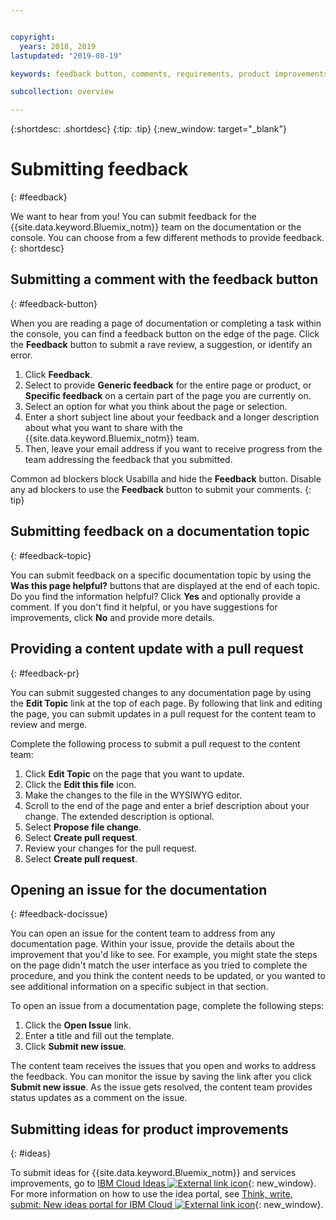 ```yaml
---


copyright:
  years: 2018, 2019
lastupdated: "2019-08-19"

keywords: feedback button, comments, requirements, product improvements, submit feedback, documentation, console, feedback

subcollection: overview

---
```


{:shortdesc: .shortdesc}
{:tip: .tip}
{:new_window: target="_blank"}

# Submitting feedback
{: #feedback}

We want to hear from you! You can submit feedback for the {{site.data.keyword.Bluemix_notm}} team on the documentation or the console. You can choose from a few different methods to provide feedback.
{: shortdesc}

## Submitting a comment with the feedback button
{: #feedback-button}

When you are reading a page of documentation or completing a task within the console, you can find a feedback button on the edge of the page. Click the **Feedback** button to submit a rave review, a suggestion, or identify an error.

1. Click **Feedback**.
2. Select to provide **Generic feedback** for the entire page or product, or **Specific feedback** on a certain part of the page you are currently on.
3. Select an option for what you think about the page or selection.
4. Enter a short subject line about your feedback and a longer description about what you want to share with the {{site.data.keyword.Bluemix_notm}} team.
5. Then, leave your email address if you want to receive progress from the team addressing the feedback that you submitted.

Common ad blockers block Usabilla and hide the **Feedback** button. Disable any ad blockers to use the **Feedback** button to submit your comments.
{: tip}

## Submitting feedback on a documentation topic
{: #feedback-topic}

You can submit feedback on a specific documentation topic by using the **Was this page helpful?** buttons that are displayed at the end of each topic. Do you find the information helpful? Click **Yes** and optionally provide a comment. If you don't find it helpful, or you have suggestions for improvements, click **No** and provide more details.  

## Providing a content update with a pull request
{: #feedback-pr}

You can submit suggested changes to any documentation page by using the **Edit Topic** link at the top of each page. By following that link and editing the page, you can submit updates in a pull request for the content team to review and merge. 

Complete the following process to submit a pull request to the content team:

1. Click **Edit Topic** on the page that you want to update.
2. Click the **Edit this file** icon.
3. Make the changes to the file in the WYSIWYG editor.
4. Scroll to the end of the page and enter a brief description about your change. The extended description is optional.
5. Select **Propose file change**.
6. Select **Create pull request**.
7. Review your changes for the pull request.
8. Select **Create pull request**. 

## Opening an issue for the documentation
{: #feedback-docissue}

You can open an issue for the content team to address from any documentation page. Within your issue, provide the details about the improvement that you'd like to see. For example, you might state the steps on the page didn't match the user interface as you tried to complete the procedure, and you think the content needs to be updated, or you wanted to see additional information on a specific subject in that section.

To open an issue from a documentation page, complete the following steps:

1. Click the **Open Issue** link.
2. Enter a title and fill out the template.
3. Click **Submit new issue**. 

The content team receives the issues that you open and works to address the feedback. You can monitor the issue by saving the link after you click **Submit new issue**. As the issue gets resolved, the content team provides status updates as a comment on the issue.

## Submitting ideas for product improvements
{: #ideas}

To submit ideas for {{site.data.keyword.Bluemix_notm}} and services improvements, go to [IBM Cloud Ideas ![External link icon](../icons/launch-glyph.svg)](https://ibmcloud.ideas.aha.io){: new_window}. For more information on how to use the idea portal, see [Think, write, submit: New ideas portal for IBM Cloud ![External link icon](../icons/launch-glyph.svg)](https://developer.ibm.com/bluemix/2016/10/05/think-write-submit/){: new_window}.

